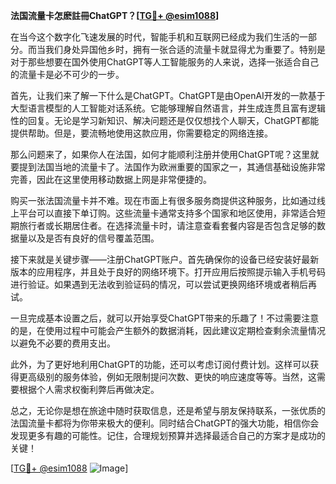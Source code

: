 **法国流量卡怎麽註冊ChatGPT？[[TG💪+ @esim1088](https://t.me/s/esim1088)]**

在当今这个数字化飞速发展的时代，智能手机和互联网已经成为我们生活的一部分。而当我们身处异国他乡时，拥有一张合适的流量卡就显得尤为重要了。特别是对于那些想要在国外使用ChatGPT等人工智能服务的人来说，选择一张适合自己的流量卡是必不可少的一步。

首先，让我们来了解一下什么是ChatGPT。ChatGPT是由OpenAI开发的一款基于大型语言模型的人工智能对话系统。它能够理解自然语言，并生成连贯且富有逻辑性的回复。无论是学习新知识、解决问题还是仅仅想找个人聊天，ChatGPT都能提供帮助。但是，要流畅地使用这款应用，你需要稳定的网络连接。

那么问题来了，如果你人在法国，如何才能顺利注册并使用ChatGPT呢？这里就要提到法国当地的流量卡了。法国作为欧洲重要的国家之一，其通信基础设施非常完善，因此在这里使用移动数据上网是非常便捷的。

购买一张法国流量卡并不难。现在市面上有很多服务商提供这种服务，比如通过线上平台可以直接下单订购。这些流量卡通常支持多个国家和地区使用，非常适合短期旅行者或长期居住者。在选择流量卡时，请注意查看套餐内容是否包含足够的数据量以及是否有良好的信号覆盖范围。

接下来就是关键步骤——注册ChatGPT账户。首先确保你的设备已经安装好最新版本的应用程序，并且处于良好的网络环境下。打开应用后按照提示输入手机号码进行验证。如果遇到无法收到验证码的情况，可以尝试更换网络环境或者稍后再试。

一旦完成基本设置之后，就可以开始享受ChatGPT带来的乐趣了！不过需要注意的是，在使用过程中可能会产生额外的数据消耗，因此建议定期检查剩余流量情况以避免不必要的费用支出。

此外，为了更好地利用ChatGPT的功能，还可以考虑订阅付费计划。这样可以获得更高级别的服务体验，例如无限制提问次数、更快的响应速度等等。当然，这需要根据个人需求权衡利弊后再做决定。

总之，无论你是想在旅途中随时获取信息，还是希望与朋友保持联系，一张优质的法国流量卡都将为你带来极大的便利。同时结合ChatGPT的强大功能，相信你会发现更多有趣的可能性。记住，合理规划预算并选择最适合自己的方案才是成功的关键！

[[TG💪+ @esim1088](https://t.me/s/esim1088) ![Image](https://i.postimg.cc/4NQfJmqS/Snipaste-2025-05-13-00-14-12.png)]
